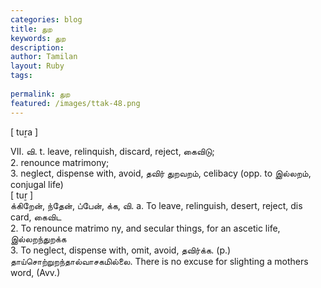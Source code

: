 ```yaml
---
categories: blog
title: துற
keywords: துற
description: 
author: Tamilan
layout: Ruby
tags: 
 
permalink: துற
featured: /images/ttak-48.png
---
```

  
[ tuṟa ]  
  
VII. வி. t. leave, relinquish, discard, reject, கைவிடு;  
2. renounce matrimony;  
3. neglect, dispense with, avoid, தவிர் துறவறம், celibacy (opp. to இல்லறம், conjugal life)  
[ tuṟ ]  
க்கிறேன், ந்தேன், ப்பேன், க்க, வி. a. To leave, relinguish, desert, reject, dis card, கைவிட  
2. To renounce matrimo ny, and secular things, for an ascetic life, இல்லறந்துறக்க  
3. To neglect, dispense with, omit, avoid, தவிர்க்க. (p.) தாய்சொற்றுறந்தால்வாசகமில்லை. There is no excuse for slighting a mothers word, (Avv.)